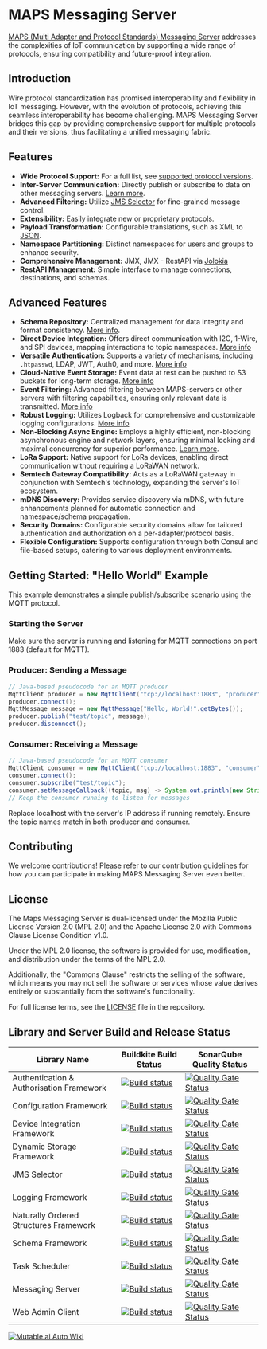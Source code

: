 # MAPS Messaging Server

[MAPS (Multi Adapter and Protocol Standards) Messaging Server](https://www.mapsmessaging.io/) addresses the complexities of IoT communication by supporting a wide range of protocols, ensuring compatibility and future-proof integration.

## Introduction
Wire protocol standardization has promised interoperability and flexibility in IoT messaging. However, with the evolution of protocols, achieving this seamless interoperability has become challenging. MAPS Messaging Server bridges this gap by providing comprehensive support for multiple protocols and their versions, thus facilitating a unified messaging fabric.

## Features
- **Wide Protocol Support:** For a full list, see [supported protocol versions](https://docs.mapsmessaging.io/docs/intro#supported-protocols).
- **Inter-Server Communication:** Directly publish or subscribe to data on other messaging servers. [Learn more](https://docs.mapsmessaging.io/docs/integrations/server/overview).
- **Advanced Filtering:** Utilize [JMS Selector](https://github.com/Maps-Messaging/jms_selector_parser) for fine-grained message control.
- **Extensibility:** Easily integrate new or proprietary protocols.
- **Payload Transformation:** Configurable translations, such as XML to [JSON](https://github.com/Maps-Messaging/mapsmessaging_server/tree/main/src/main/java/io/mapsmessaging/api/transformers).
- **Namespace Partitioning:** Distinct namespaces for users and groups to enhance security.
- **Comprehensive Management:** JMX, JMX - RestAPI via [Jolokia](https://jolokia.org/)
- **RestAPI Management:** Simple interface to manage connections, destinations, and schemas.

## Advanced Features

- **Schema Repository:** Centralized management for data integrity and format consistency. [More info](https://github.com/Maps-Messaging/schemas).
- **Direct Device Integration:** Offers direct communication with I2C, 1-Wire, and SPI devices, mapping interactions to topic namespaces. [More info](https://github.com/Maps-Messaging/device_integration)
- **Versatile Authentication:** Supports a variety of mechanisms, including `.htpasswd`, LDAP, JWT, Auth0, and more. [More info](https://github.com/Maps-Messaging/authentication_library)
- **Cloud-Native Event Storage:** Event data at rest can be pushed to S3 buckets for long-term storage. [More info](https://github.com/Maps-Messaging/dynamic_storage)
- **Event Filtering:** Advanced filtering between MAPS-servers or other servers with filtering capabilities, ensuring only relevant data is transmitted. [More info](https://github.com/Maps-Messaging/jms_selector_parser)
- **Robust Logging:** Utilizes Logback for comprehensive and customizable logging configurations.  [More info](https://github.com/Maps-Messaging/simple_logging)
- **Non-Blocking Async Engine:** Employs a highly efficient, non-blocking asynchronous engine and network layers, ensuring minimal locking and maximal concurrency for superior performance. [Learn more](https://github.com/Maps-Messaging/non_block_task_scheduler).
- **LoRa Support:** Native support for LoRa devices, enabling direct communication without requiring a LoRaWAN network.
- **Semtech Gateway Compatibility:** Acts as a LoRaWAN gateway in conjunction with Semtech's technology, expanding the server's IoT ecosystem.
- **mDNS Discovery:** Provides service discovery via mDNS, with future enhancements planned for automatic connection and namespace/schema propagation.
- **Security Domains:** Configurable security domains allow for tailored authentication and authorization on a per-adapter/protocol basis.
- **Flexible Configuration:** Supports configuration through both Consul and file-based setups, catering to various deployment environments.

## Getting Started: "Hello World" Example

This example demonstrates a simple publish/subscribe scenario using the MQTT protocol.

### Starting the Server

Make sure the server is running and listening for MQTT connections on port 1883 (default for MQTT).

### Producer: Sending a Message

```java
// Java-based pseudocode for an MQTT producer
MqttClient producer = new MqttClient("tcp://localhost:1883", "producer");
producer.connect();
MqttMessage message = new MqttMessage("Hello, World!".getBytes());
producer.publish("test/topic", message);
producer.disconnect();
```

### Consumer: Receiving a Message
```java
// Java-based pseudocode for an MQTT consumer
MqttClient consumer = new MqttClient("tcp://localhost:1883", "consumer");
consumer.connect();
consumer.subscribe("test/topic");
consumer.setMessageCallback((topic, msg) -> System.out.println(new String(msg.getPayload())));
// Keep the consumer running to listen for messages
```
Replace localhost with the server's IP address if running remotely. Ensure the topic names match in both producer and consumer.

## Contributing
We welcome contributions! Please refer to our contribution guidelines for how you can participate in making MAPS Messaging Server even better.

## License

The Maps Messaging Server is dual-licensed under the Mozilla Public License Version 2.0 (MPL 2.0) and the Apache License 2.0 with Commons Clause License Condition v1.0.

Under the MPL 2.0 license, the software is provided for use, modification, and distribution under the terms of the MPL 2.0.

Additionally, the "Commons Clause" restricts the selling of the software, which means you may not sell the software or services whose value derives entirely or substantially from the software's functionality.

For full license terms, see the [LICENSE](LICENSE) file in the repository.



## Library and Server Build and Release Status

| Library Name                             | Buildkite Build Status    | SonarQube Quality Status    |
|------------------------------------------|---------------------|---------------------|
| Authentication & Authorisation Framework | [![Build status](https://badge.buildkite.com/4fe7fb40cfdb2f718310fbc030aa1e9f0df618201fa21f9736.svg)](https://buildkite.com/mapsmessaging/040-authentication-and-authorisation-library-snapshot-build)| [![Quality Gate Status](https://sonarcloud.io/api/project_badges/measure?project=Authentication_Library&metric=alert_status)](https://sonarcloud.io/summary/new_code?id=Authentication_Library) |
| Configuration Framework                  | [![Build status](https://badge.buildkite.com/4baaf7dabe5696aa511753a916992c7fb84634991063da5477.svg)](https://buildkite.com/mapsmessaging/030-configuration-library-snapshot-build)| [![Quality Gate Status](https://sonarcloud.io/api/project_badges/measure?project=Configuration_Library&metric=alert_status)](https://sonarcloud.io/summary/new_code?id=Configuration_Library) |
| Device Integration Framework             | [![Build status](https://badge.buildkite.com/47e184de3ea886a8dc79016c4ae5797fddf74713e4f679d6be.svg)](https://buildkite.com/mapsmessaging/040-device-library-snapshot-build) | [![Quality Gate Status](https://sonarcloud.io/api/project_badges/measure?project=deviceLibrary&metric=alert_status)](https://sonarcloud.io/summary/new_code?id=deviceLibrary) |
| Dynamic Storage Framework                | [![Build status](https://badge.buildkite.com/dc6145d667ab8f1ff9822dc81cda4eca34016f715950478bf6.svg)](https://buildkite.com/mapsmessaging/040-dynamic-storage-snapshot-build) | [![Quality Gate Status](https://sonarcloud.io/api/project_badges/measure?project=dynamic_storage&metric=alert_status)](https://sonarcloud.io/summary/new_code?id=dynamic_storage) |
| JMS Selector                             | [![Build status](https://badge.buildkite.com/f583bc25c29d7d49b1d4566b07f06eda241d3de9c2cff056c0.svg)](https://buildkite.com/mapsmessaging/010-jms-selector-library-snapshot-build) | [![Quality Gate Status](https://sonarcloud.io/api/project_badges/measure?project=Maps-Messaging_jms_selector&metric=alert_status)](https://sonarcloud.io/summary/new_code?id=Maps-Messaging_jms_selector) |
| Logging Framework                        | [![Build status](https://badge.buildkite.com/ae632d6e5e09714b9746e1a38649b73f3843fb3aa9265b64de.svg)](https://buildkite.com/mapsmessaging/010-logging-framework-snapshot-build) | [![Quality Gate Status](https://sonarcloud.io/api/project_badges/measure?project=Simple_Logging&metric=alert_status)](https://sonarcloud.io/summary/new_code?id=Simple_Logging) |
| Naturally Ordered Structures Framework   | [![Build status](https://badge.buildkite.com/1a4f1cc90a99b5e19366acfbda446389d6a7597028360adeca.svg)](https://buildkite.com/mapsmessaging/010-natural-ordered-long-collection-snapshot-build) | [![Quality Gate Status](https://sonarcloud.io/api/project_badges/measure?project=Naturally_Ordered_Long_Collections&metric=alert_status)](https://sonarcloud.io/summary/new_code?id=Naturally_Ordered_Long_Collections) |
| Schema Framework                         | [![Build status](https://badge.buildkite.com/de2b96ee355ffe630a56381a08714000250a2b6b6aaa2b5777.svg)](https://buildkite.com/mapsmessaging/020-schema-library-snapshot-build) | [![Quality Gate Status](https://sonarcloud.io/api/project_badges/measure?project=Schemas&metric=alert_status)](https://sonarcloud.io/summary/new_code?id=Schemas) |
| Task Scheduler                           | [![Build status](https://badge.buildkite.com/ffcaa8c3475900a5a71cbc6a8e68ba12646f05de4fd3da1fb6.svg)](https://buildkite.com/mapsmessaging/020-non-blocking-task-scheduler-snapshot-build) | [![Quality Gate Status](https://sonarcloud.io/api/project_badges/measure?project=Non_Blocking_Task_Scheduler&metric=alert_status)](https://sonarcloud.io/summary/new_code?id=Non_Blocking_Task_Scheduler) |
| Messaging Server                         | [![Build status](https://badge.buildkite.com/5ae49cac0606f85c59688101fbcf49824f4dcf53b7b7c5e63f.svg)](https://buildkite.com/mapsmessaging/090-server-snapshot-build)| [![Quality Gate Status](https://sonarcloud.io/api/project_badges/measure?project=Maps-Messaging_mapsmessaging_server&metric=alert_status)](https://sonarcloud.io/summary/new_code?id=Maps-Messaging_mapsmessaging_server)|
| Web Admin Client                         | [![Build status](https://badge.buildkite.com/7cc9381cb4e32048a4978e91f483113a47217238b29461534e.svg)](https://buildkite.com/mapsmessaging/060-maps-web-client)| [![Quality Gate Status](https://sonarcloud.io/api/project_badges/measure?project=web-admin-client&metric=alert_status)](https://sonarcloud.io/summary/new_code?id=web-admin-client)|


[![Mutable.ai Auto Wiki](https://img.shields.io/badge/Auto_Wiki-Mutable.ai-blue)](https://wiki.mutable.ai/Maps-Messaging/mapsmessaging_server)